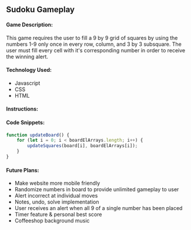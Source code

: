 ## Sudoku Gameplay

#### Game Description:
This game requires the user to fill a 9 by 9 grid of squares by using the numbers 1-9 only once in every row, column, and 3 by 3 subsquare. The user must fill every cell with it's corresponding number in order to receive the winning alert.

#### Technology Used:
* Javascript
* CSS
* HTML

#### Instructions:

#### Code Snippets:

```Javascript
function updateBoard() {
    for (let i = 0; i < boardElArrays.length; i++) {
        updateSquares(board[i], boardElArrays[i]);
    }
}
```

#### Future Plans:
* Make website more mobile friendly
* Randomize numbers in board to provide unlimited gameplay to user
* Alert incorrect at individual moves
* Notes, undo, solve implementation
* User receives an alert when all 9 of a single number has been placed
* Timer feature & personal best score
* Coffeeshop background music



